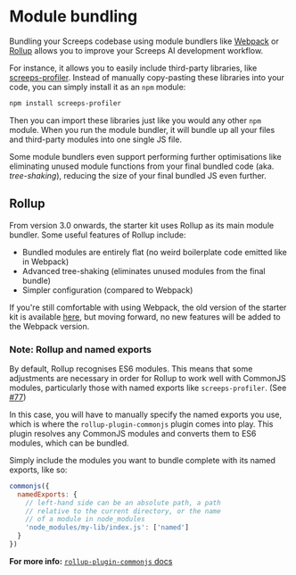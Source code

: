 # Module bundling

Bundling your Screeps codebase using module bundlers like [Webpack](https://webpack.js.org/) or [Rollup](https://rollupjs.org/) allows you to improve your Screeps AI development workflow.

For instance, it allows you to easily include third-party libraries, like [screeps-profiler](https://github.com/screepers/screeps-profiler). Instead of manually copy-pasting these libraries into your code, you can simply install it as an `npm` module:

```bash
npm install screeps-profiler
```

Then you can import these libraries just like you would any other `npm` module. When you run the module bundler, it will bundle up all your files and third-party modules into one single JS file.

Some module bundlers even support performing further optimisations like eliminating unused module functions from your final bundled code \(aka. _tree-shaking_\), reducing the size of your final bundled JS even further.

## Rollup

From version 3.0 onwards, the starter kit uses Rollup as its main module bundler. Some useful features of Rollup include:

* Bundled modules are entirely flat \(no weird boilerplate code emitted like in Webpack\)
* Advanced tree-shaking \(eliminates unused modules from the final bundle\)
* Simpler configuration \(compared to Webpack\)

If you're still comfortable with using Webpack, the old version of the starter kit is available [here](https://github.com/screepers/screeps-typescript-starter/tree/legacy/webpack), but moving forward, no new features will be added to the Webpack version.

### Note: Rollup and named exports

By default, Rollup recognises ES6 modules. This means that some adjustments are necessary in order for Rollup to work well with CommonJS modules, particularly those with named exports like `screeps-profiler`. \(See [\#77](https://github.com/screepers/screeps-typescript-starter/issues/77)\)

In this case, you will have to manually specify the named exports you use, which is where the `rollup-plugin-commonjs` plugin comes into play. This plugin resolves any CommonJS modules and converts them to ES6 modules, which can be bundled.

Simply include the modules you want to bundle complete with its named exports, like so:

```javascript
commonjs({
  namedExports: {
    // left-hand side can be an absolute path, a path
    // relative to the current directory, or the name
    // of a module in node_modules
    'node_modules/my-lib/index.js': ['named']
  }
})
```

**For more info:** [`rollup-plugin-commonjs` docs](https://github.com/rollup/rollup-plugin-commonjs)

